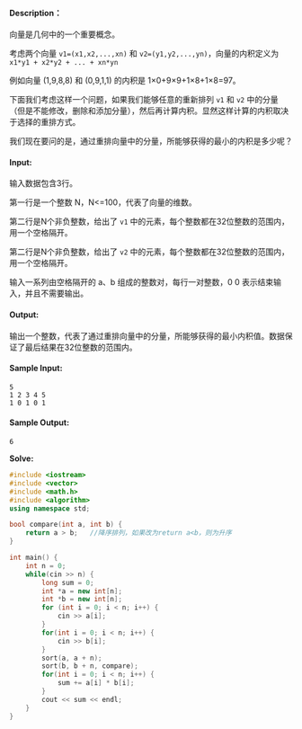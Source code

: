 #### Description：

向量是几何中的一个重要概念。

考虑两个向量 `v1=(x1,x2,...,xn)` 和 `v2=(y1,y2,...,yn)`，向量的内积定义为 `x1*y1 + x2*y2 + ... + xn*yn`

例如向量 (1,9,8,8) 和 (0,9,1,1) 的内积是 1×0+9×9+1×8+1×8=97。

下面我们考虑这样一个问题，如果我们能够任意的重新排列 `v1` 和 `v2` 中的分量（但是不能修改，删除和添加分量），然后再计算内积。显然这样计算的内积取决于选择的重排方式。

我们现在要问的是，通过重排向量中的分量，所能够获得的最小的内积是多少呢？
#### Input:

输入数据包含3行。

第一行是一个整数 N，N<=100，代表了向量的维数。

第二行是N个非负整数，给出了 `v1` 中的元素，每个整数都在32位整数的范围内，用一个空格隔开。

第二行是N个非负整数，给出了 `v2` 中的元素，每个整数都在32位整数的范围内，用一个空格隔开。

输入一系列由空格隔开的 a、b 组成的整数对，每行一对整数，0 0 表示结束输入，并且不需要输出。

#### Output:

输出一个整数，代表了通过重排向量中的分量，所能够获得的最小内积值。数据保证了最后结果在32位整数的范围内。

#### Sample Input:

```
5
1 2 3 4 5
1 0 1 0 1
```

#### Sample Output:

```
6
```

**Solve:**

```c++
#include <iostream>
#include <vector>
#include <math.h>
#include <algorithm>
using namespace std;

bool compare(int a, int b) {
    return a > b;   //降序排列，如果改为return a<b，则为升序
}

int main() {
    int n = 0;
    while(cin >> n) {
        long sum = 0;
        int *a = new int[n];
        int *b = new int[n];
        for (int i = 0; i < n; i++) {
            cin >> a[i];
        }
        for(int i = 0; i < n; i++) {
            cin >> b[i];
        }
        sort(a, a + n);
        sort(b, b + n, compare);
        for(int i = 0; i < n; i++) {
            sum += a[i] * b[i];
        }
        cout << sum << endl;
    }
}
```

